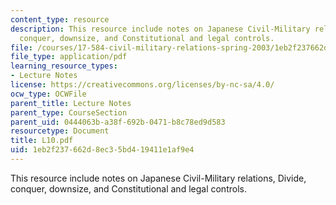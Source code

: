 ```yaml
---
content_type: resource
description: This resource include notes on Japanese Civil-Military relations, Divide,
  conquer, downsize, and Constitutional and legal controls.
file: /courses/17-584-civil-military-relations-spring-2003/1eb2f237662d8ec35bd419411e1af9e4_L10.pdf
file_type: application/pdf
learning_resource_types:
- Lecture Notes
license: https://creativecommons.org/licenses/by-nc-sa/4.0/
ocw_type: OCWFile
parent_title: Lecture Notes
parent_type: CourseSection
parent_uid: 0444063b-a38f-692b-0471-b8c78ed9d583
resourcetype: Document
title: L10.pdf
uid: 1eb2f237-662d-8ec3-5bd4-19411e1af9e4
---
```

This resource include notes on Japanese Civil-Military relations, Divide, conquer, downsize, and Constitutional and legal controls.
